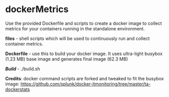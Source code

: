 # dockerMetrics

Use the provided Dockerfile and scripts to create a docker image to collect metrics for your containers running in the standalone environment.

**files** - shell scripts which will be used to continuously run and collect container metrics.

**Dockerfile** - use this to build your docker image. It uses ultra-light busybox (1.23 MB) base image and generates final image (62.3 MB)

***Build*** - ./build.sh

**Credits**:
docker command scripts are forked and tweaked to fit the busybox image: https://github.com/splunk/docker-itmonitoring/tree/master/ta-dockerstats
